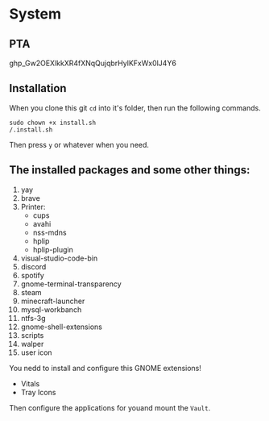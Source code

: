 # System

## PTA
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
## Installation
When you clone this git `cd` into it's folder, then run the following commands.
```
sudo chown +x install.sh
/.install.sh
```
Then press `y` or whatever when you need.

## The installed packages and some other things: 
1. yay
2. brave
3. Printer:
   - cups
   - avahi
   - nss-mdns
   - hplip
   - hplip-plugin
4. visual-studio-code-bin
5. discord
6. spotify
7. gnome-terminal-transparency
8. steam
9. minecraft-launcher
10. mysql-workbanch
11. ntfs-3g
12. gnome-shell-extensions
13. scripts
14. walper
15. user icon

You nedd to install and configure this GNOME extensions!
- Vitals
- Tray Icons

Then configure the applications for youand mount the `Vault`.
